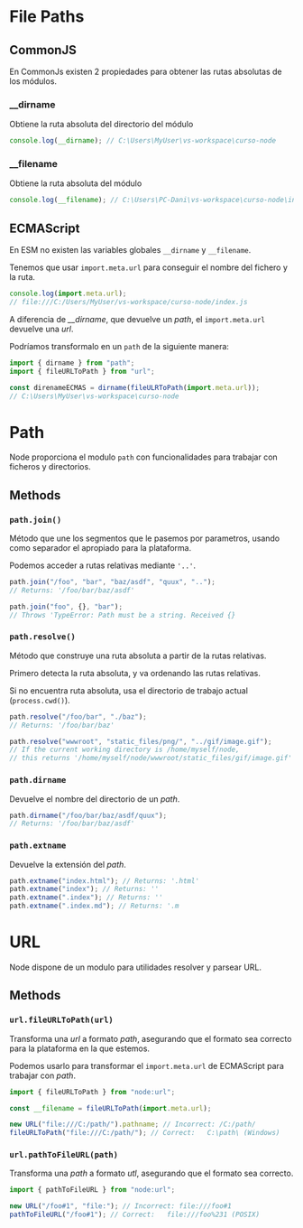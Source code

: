 # File Paths

## CommonJS

En CommonJs existen 2 propiedades para obtener las rutas absolutas de los módulos.

### \_\_dirname

Obtiene la ruta absoluta del directorio del módulo

```js
console.log(__dirname); // C:\Users\MyUser\vs-workspace\curso-node
```

### \_\_filename

Obtiene la ruta absoluta del módulo

```js
console.log(__filename); // C:\Users\PC-Dani\vs-workspace\curso-node\index.js
```

## ECMAScript

En ESM no existen las variables globales `__dirname` y `__filename`.

Tenemos que usar `import.meta.url` para conseguir el nombre del fichero y la ruta.

```js
console.log(import.meta.url);
// file:///C:/Users/MyUser/vs-workspace/curso-node/index.js
```

A diferencia de _\_\_dirname_, que devuelve un _path_, el `import.meta.url` devuelve una _url_.

Podríamos transformalo en un `path` de la siguiente manera:

```js
import { dirname } from "path";
import { fileURLToPath } from "url";

const direnameECMAS = dirname(fileULRToPath(import.meta.url));
// C:\Users\MyUser\vs-workspace\curso-node
```

# Path

Node proporciona el modulo `path` con funcionalidades para trabajar con ficheros y directorios.

## Methods

### `path.join()`

Método que une los segmentos que le pasemos por parametros, usando como separador el apropiado para la plataforma.

Podemos acceder a rutas relativas mediante `'..'`.

```js
path.join("/foo", "bar", "baz/asdf", "quux", "..");
// Returns: '/foo/bar/baz/asdf'

path.join("foo", {}, "bar");
// Throws 'TypeError: Path must be a string. Received {}
```

### `path.resolve()`

Método que construye una ruta absoluta a partir de la rutas relativas.

Primero detecta la ruta absoluta, y va ordenando las rutas relativas.

Si no encuentra ruta absoluta, usa el directorio de trabajo actual (`process.cwd()`).

```js
path.resolve("/foo/bar", "./baz");
// Returns: '/foo/bar/baz'

path.resolve("wwwroot", "static_files/png/", "../gif/image.gif");
// If the current working directory is /home/myself/node,
// this returns '/home/myself/node/wwwroot/static_files/gif/image.gif'
```

### `path.dirname`

Devuelve el nombre del directorio de un _path_.

```js
path.dirname("/foo/bar/baz/asdf/quux");
// Returns: '/foo/bar/baz/asdf'
```

### `path.extname`

Devuelve la extensión del _path_.

```js
path.extname("index.html"); // Returns: '.html'
path.extname("index"); // Returns: ''
path.extname(".index"); // Returns: ''
path.extname(".index.md"); // Returns: '.m
```

# URL

Node dispone de un modulo para utilidades resolver y parsear URL.

## Methods

### `url.fileURLToPath(url)`

Transforma una _url_ a formato _path_, asegurando que el formato sea correcto para la plataforma en la que estemos.

Podemos usarlo para transformar el `import.meta.url` de ECMAScript para trabajar con _path_.

```js
import { fileURLToPath } from "node:url";

const __filename = fileURLToPath(import.meta.url);

new URL("file:///C:/path/").pathname; // Incorrect: /C:/path/
fileURLToPath("file:///C:/path/"); // Correct:   C:\path\ (Windows)
```

### `url.pathToFileURL(path)`

Transforma una _path_ a formato _utl_, asegurando que el formato sea correcto.

```js
import { pathToFileURL } from "node:url";

new URL("/foo#1", "file:"); // Incorrect: file:///foo#1
pathToFileURL("/foo#1"); // Correct:   file:///foo%231 (POSIX)
```
